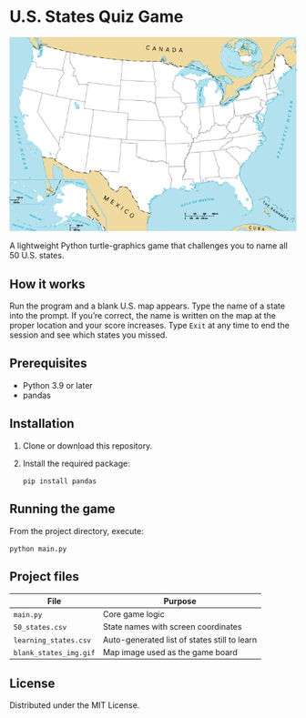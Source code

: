 
# U.S. States Quiz Game

![Game board](blank_states_img.gif)

A lightweight Python turtle-graphics game that challenges you to name all 50 U.S. states.

## How it works
Run the program and a blank U.S. map appears. Type the name of a state into the prompt. If you’re correct, the name is written on the map at the proper location and your score increases. Type `Exit` at any time to end the session and see which states you missed.

## Prerequisites
- Python 3.9 or later  
- pandas

## Installation
1. Clone or download this repository.  
2. Install the required package:

   ```
   pip install pandas

## Running the game

From the project directory, execute:

```
python main.py
```

## Project files

| File                   | Purpose                                      |
| ---------------------- | -------------------------------------------- |
| `main.py`              | Core game logic                              |
| `50_states.csv`        | State names with screen coordinates          |
| `learning_states.csv`  | Auto-generated list of states still to learn |
| `blank_states_img.gif` | Map image used as the game board             |

## License

Distributed under the MIT License.
